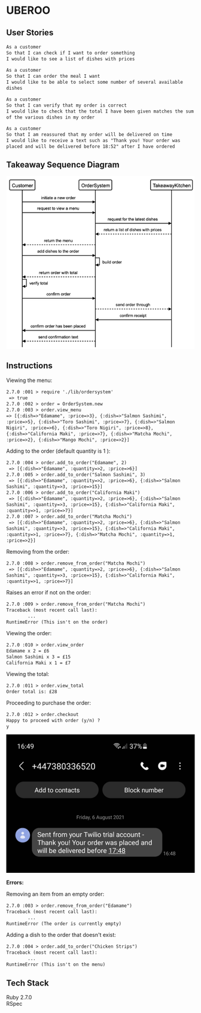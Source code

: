 # UBEROO

User Stories
-----
```
As a customer
So that I can check if I want to order something
I would like to see a list of dishes with prices
```
```
As a customer
So that I can order the meal I want
I would like to be able to select some number of several available dishes
```
```
As a customer
So that I can verify that my order is correct
I would like to check that the total I have been given matches the sum of the various dishes in my order
```
```
As a customer
So that I am reassured that my order will be delivered on time
I would like to receive a text such as "Thank you! Your order was placed and will be delivered before 18:52" after I have ordered
```

Takeaway Sequence Diagram
-----
![screenshot](./images/takeaway_sequence.png)

Instructions
------------------
Viewing the menu:

```
2.7.0 :001 > require './lib/ordersystem'
 => true
2.7.0 :002 > order = OrderSystem.new
2.7.0 :003 > order.view_menu
=> [{:dish=>"Edamame", :price=>3}, {:dish=>"Salmon Sashimi", :price=>5}, {:dish=>"Toro Sashimi", :price=>7}, {:dish=>"Salmon Nigiri", :price=>6}, {:dish=>"Toro Nigiri", :price=>8}, {:dish=>"California Maki", :price=>7}, {:dish=>"Matcha Mochi", :price=>2}, {:dish=>"Mango Mochi", :price=>2}]
 ```

 Adding to the order (default quantity is 1 ):
 ```
 2.7.0 :004 > order.add_to_order("Edamame", 2)
  => [{:dish=>"Edamame", :quantity=>2, :price=>6}]
 2.7.0 :005 > order.add_to_order("Salmon Sashimi", 3)
  => [{:dish=>"Edamame", :quantity=>2, :price=>6}, {:dish=>"Salmon Sashimi", :quantity=>3, :price=>15}]
 2.7.0 :006 > order.add_to_order("California Maki")
  => [{:dish=>"Edamame", :quantity=>2, :price=>6}, {:dish=>"Salmon Sashimi", :quantity=>3, :price=>15}, {:dish=>"California Maki", :quantity=>1, :price=>7}]
 2.7.0 :007 > order.add_to_order("Matcha Mochi")
  => [{:dish=>"Edamame", :quantity=>2, :price=>6}, {:dish=>"Salmon Sashimi", :quantity=>3, :price=>15}, {:dish=>"California Maki", :quantity=>1, :price=>7}, {:dish=>"Matcha Mochi", :quantity=>1, :price=>2}]
 ```

Removing from the order:
```
2.7.0 :008 > order.remove_from_order("Matcha Mochi")
 => [{:dish=>"Edamame", :quantity=>2, :price=>6}, {:dish=>"Salmon Sashimi", :quantity=>3, :price=>15}, {:dish=>"California Maki", :quantity=>1, :price=>7}]
```

Raises an error if not on the order:
```
2.7.0 :009 > order.remove_from_order("Matcha Mochi")
Traceback (most recent call last):
        ...
RuntimeError (This isn't on the order)
```

Viewing the order:
```
2.7.0 :010 > order.view_order
Edamame x 2 = £6
Salmon Sashimi x 3 = £15
California Maki x 1 = £7
```

Viewing the total:
```
2.7.0 :011 > order.view_total
Order total is: £28
```

Proceeding to purchase the order:
```
2.7.0 :012 > order.checkout
Happy to proceed with order (y/n) ?
y
```
![screenshot](./images/twilio_text.png)

**Errors:**

Removing an item from an empty order:
```
2.7.0 :003 > order.remove_from_order("Edamame")
Traceback (most recent call last):
        ...
RuntimeError (The order is currently empty)
```

Adding a dish to the order that doesn't exist:
```
2.7.0 :004 > order.add_to_order("Chicken Strips")
Traceback (most recent call last):
        ...
RuntimeError (This isn't on the menu)
```

Tech Stack
------------------
Ruby 2.7.0  
RSpec
